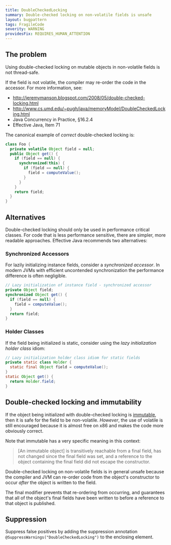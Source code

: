 ```yaml
---
title: DoubleCheckedLocking
summary: Double-checked locking on non-volatile fields is unsafe
layout: bugpattern
tags: FragileCode
severity: WARNING
providesFix: REQUIRES_HUMAN_ATTENTION
---
```


<!--
*** AUTO-GENERATED, DO NOT MODIFY ***
To make changes, edit the @BugPattern annotation or the explanation in docs/bugpattern.
-->

## The problem
Using double-checked locking on mutable objects in non-volatile fields is not
thread-safe.

If the field is not volatile, the compiler may re-order the code in the
accessor. For more information, see:

*   http://jeremymanson.blogspot.com/2008/05/double-checked-locking.html
*   http://www.cs.umd.edu/~pugh/java/memoryModel/DoubleCheckedLocking.html
*   Java Concurrency in Practice, §16.2.4
*   Effective Java, Item 71

The canonical example of *correct* double-checked locking is:

```java
class Foo {
  private volatile Object field = null;
  public Object get() {
    if (field == null) {
      synchronized(this) {
        if (field == null) {
          field = computeValue();
        }
      }
    }
    return field;
  }
}
```

## Alternatives

Double-checked locking should only be used in performance critical classes. For
code that is less performance sensitive, there are simpler, more readable
approaches. Effective Java recommends two alternatives:

### Synchronized Accessors

For lazily initializing instance fields, consider a *synchronized accessor*. In
modern JVMs with efficient uncontended synchronization the performance
difference is often negligible.

```java
// Lazy initialization of instance field - synchronized accessor
private Object field;
synchronized Object get() {
  if (field == null) {
    field = computeValue();
  }
  return field;
}
```

### Holder Classes

If the field being initialized is static, consider using the *lazy
initialization holder class* idiom:

```java
// Lazy initialization holder class idiom for static fields
private static class Holder {
  static final Object field = computeValue();
}
static Object get() {
  return Holder.field;
}
```

## Double-checked locking and immutability

If the object being initialized with double-checked locking is
[immutable](http://jeremymanson.blogspot.com/2008/04/immutability-in-java.html),
then it is safe for the field to be non-volatile. *However*, the use of
volatile is still encouraged because it is almost free on x86 and makes the
code more obviously correct.

Note that immutable has a very specific meaning in this context:

> [An immutable object] is transitively reachable from a final field, has not
> changed since the final field was set, and a reference to the object
> containing the final field did not escape the constructor.

Double-checked locking on non-volatile fields is in general unsafe because the
compiler and JVM can re-order code from the object's constructor to occur
*after* the object is written to the field.

The final modifier prevents that re-ordering from occurring, and guarantees that
all of the object's final fields have been written to before a reference to that
object is published.

## Suppression
Suppress false positives by adding the suppression annotation `@SuppressWarnings("DoubleCheckedLocking")` to the enclosing element.

